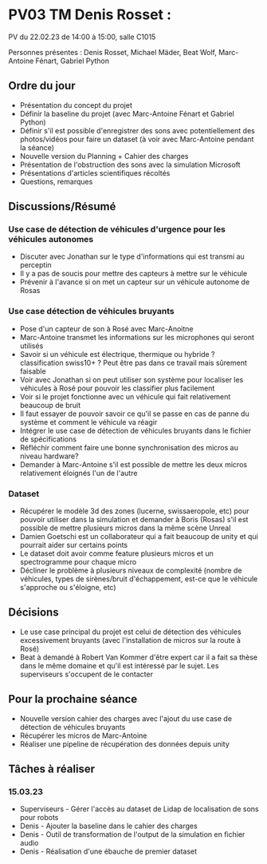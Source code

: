 # PV03 TM Denis Rosset :
PV du 22.02.23 de 14:00 à 15:00, salle C1015

Personnes présentes : Denis Rosset, Michael Mäder, Beat Wolf, Marc-Antoine Fénart, Gabriel Python
## Ordre du jour
- Présentation du concept du projet
- Définir la baseline du projet (avec Marc-Antoine Fénart et Gabriel Python)
- Définir s'il est possible d'enregistrer des sons avec potentiellement des photos/vidéos pour faire un dataset (à voir avec Marc-Antoine pendant la séance)
- Nouvelle version du Planning + Cahier des charges
- Présentation de l'obstruction des sons avec la simulation Microsoft
- Présentations d'articles scientifiques récoltés
- Questions, remarques

## Discussions/Résumé
### Use case de détection de véhicules d'urgence pour les véhicules autonomes
- Discuter avec Jonathan sur le type d'informations qui est transmi au perceptin
- Il y a pas de soucis pour mettre des capteurs à mettre sur le véhicule
- Prévenir à l'avance si on met un capteur sur un véhicule autonome de Rosas

### Use case détection de véhicules bruyants
- Pose d'un capteur de son à Rosé avec Marc-Anoitne
- Marc-Antoine transmet les informations sur les microphones qui seront utilisés
- Savoir si un véhicule est électrique, thermique ou hybride ? classification swiss10+ ? Peut être pas dans ce travail mais sûrement faisable
- Voir avec Jonathan si on peut utiliser son système pour localiser les véhicules à Rosé pour pouvoir les classifier plus facilement
- Voir si le projet fonctionne avec un véhicule qui fait relativement beaucoup de bruit
- Il faut essayer de pouvoir savoir ce qu'il se passe en cas de panne du système et comment le véhicule va réagir
- Intégrer le use case de détection de véhicules bruyants dans le fichier de spécifications
- Réfléchir comment faire une bonne synchronisation des micros au niveau hardware?
- Demander à Marc-Antoine s'il est possible de mettre les deux micros relativement éloignés l'un de l'autre

### Dataset
- Récupérer le modèle 3d des zones (lucerne, swissaeropole, etc) pour pouvoir utiliser dans la simulation et demander à Boris (Rosas) s'il est possible de mettre plusieurs micros dans la même scène Unreal
- Damien Goetschi est un collaborateur qui a fait beaucoup de unity et qui pourrait aider sur certains points
- Le dataset doit avoir comme feature plusieurs micros et un spectrogramme pour chaque micro
- Décliner le problème à plusieurs niveaux de complexité (nombre de véhicules, types de sirènes/bruit d'échappement, est-ce que le véhicule s'approche ou s'éloigne, etc)

## Décisions
- Le use case principal du projet est celui de détection des véhicules excessivement bruyants (avec l'installation de micros sur la route à Rosé)
- Beat à demandé à Robert Van Kommer d'être expert car il a fait sa thèse dans le même domaine et qu'il est intéressé par le sujet. Les superviseurs s'occupent de le contacter

## Pour la prochaine séance
- Nouvelle version cahier des charges avec l'ajout du use case de détection de véhicules bruyants
- Récupérer les micros de Marc-Antoine
- Réaliser une pipeline de récupération des données depuis unity

## Tâches à réaliser
### 15.03.23
- Superviseurs - Gérer l'accès au dataset de Lidap de localisation de sons pour robots
- Denis - Ajouter la baseline dans le cahier des charges
- Denis - Outil de transformation de l'output de la simulation en fichier audio
- Denis - Réalisation d'une ébauche de premier dataset
